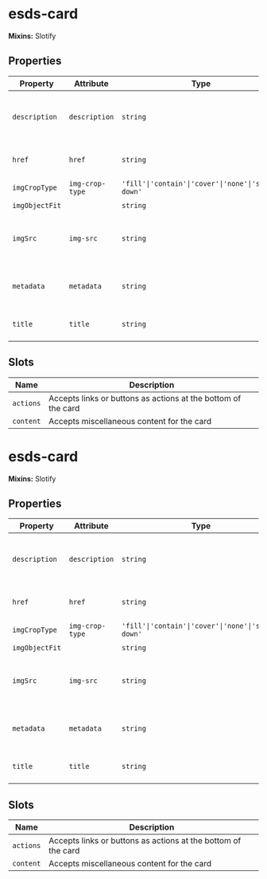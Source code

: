 # esds-card

**Mixins:** Slotify

## Properties

| Property       | Attribute       | Type                                             | Default      | Description                                      |
|----------------|-----------------|--------------------------------------------------|--------------|--------------------------------------------------|
| `description`  | `description`   | `string`                                         |              | Text description rendered below the title        |
| `href`         | `href`          | `string`                                         |              | Destination when card is clicked                 |
| `imgCropType`  | `img-crop-type` | `'fill'\|'contain'\|'cover'\|'none'\|'scale-down'` |              | Image crop behavior                              |
| `imgObjectFit` |                 | `string`                                         | "cover"      |                                                  |
| `imgSrc`       | `img-src`       | `string`                                         |              | Relative path to the image displayed on the card |
| `metadata`     | `metadata`      | `string`                                         |              | Metadata text displayed on the card              |
| `title`        | `title`         | `string`                                         | "Card Title" | Title text displayed on the card                 |

## Slots

| Name      | Description                                      |
|-----------|--------------------------------------------------|
| `actions` | Accepts links or buttons as actions at the bottom of the card |
| `content` | Accepts miscellaneous content for the card       |


# esds-card

**Mixins:** Slotify

## Properties

| Property       | Attribute       | Type                                             | Default      | Description                                      |
|----------------|-----------------|--------------------------------------------------|--------------|--------------------------------------------------|
| `description`  | `description`   | `string`                                         |              | Text description rendered below the title        |
| `href`         | `href`          | `string`                                         |              | Destination when card is clicked                 |
| `imgCropType`  | `img-crop-type` | `'fill'\|'contain'\|'cover'\|'none'\|'scale-down'` |              | Image crop behavior                              |
| `imgObjectFit` |                 | `string`                                         | "cover"      |                                                  |
| `imgSrc`       | `img-src`       | `string`                                         |              | Relative path to the image displayed on the card |
| `metadata`     | `metadata`      | `string`                                         |              | Metadata text displayed on the card              |
| `title`        | `title`         | `string`                                         | "Card Title" | Title text displayed on the card                 |

## Slots

| Name      | Description                                      |
|-----------|--------------------------------------------------|
| `actions` | Accepts links or buttons as actions at the bottom of the card |
| `content` | Accepts miscellaneous content for the card       |
